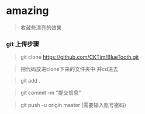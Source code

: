 # amazing

>收藏些漂亮的效果

### git 上传步骤

>git clone https://github.com/CKTim/BlueTooth.git

>把代码放进clone下来的文件夹中 并cd进去

>git add .

>git commit  -m  "提交信息"

>git push -u origin master   (需要输入账号密码)
